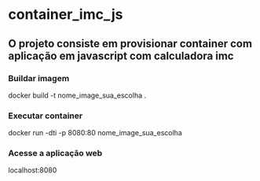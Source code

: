# container_imc_js

## O projeto consiste em provisionar container com aplicação em javascript com calculadora imc

### Buildar imagem
docker build -t nome_image_sua_escolha .

### Executar container
docker run -dti -p 8080:80 nome_image_sua_escolha

### Acesse a aplicação web
localhost:8080